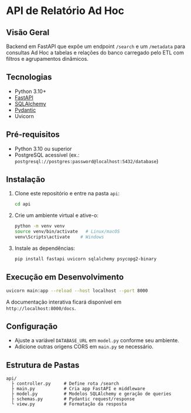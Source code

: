 # API de Relatório Ad Hoc

## Visão Geral
Backend em FastAPI que expõe um endpoint `/search` e um `/metadata` para consultas Ad Hoc a tabelas e relações do banco carregado pelo ETL com filtros e agrupamentos dinâmicos.

## Tecnologias
- Python 3.10+
- [FastAPI](https://fastapi.tiangolo.com/)
- [SQLAlchemy](https://www.sqlalchemy.org/)
- [Pydantic](https://pydantic-docs.helpmanual.io/)
- Uvicorn

## Pré-requisitos
- Python 3.10 ou superior
- PostgreSQL acessível (ex.: `postgresql://postgres:password@localhost:5432/database`)

## Instalação
1. Clone este repositório e entre na pasta `api`:
   ```bash
   cd api
   ```
2. Crie um ambiente virtual e ative-o:
   ```bash
   python -m venv venv
   source venv/bin/activate   # Linux/macOS
   venv\Scripts\activate    # Windows
   ```
3. Instale as dependências:
   ```bash
   pip install fastapi uvicorn sqlalchemy psycopg2-binary
   ```

## Execução em Desenvolvimento
```bash
uvicorn main:app --reload --host localhost --port 8000
```
A documentação interativa ficará disponível em `http://localhost:8000/docs`.

## Configuração
- Ajuste a variável `DATABASE_URL` em `model.py` conforme seu ambiente.
- Adicione outras origens CORS em `main.py` se necessário.

## Estrutura de Pastas
```
api/
  ├ controller.py     # Define rota /search
  ├ main.py           # Cria app FastAPI e middleware
  ├ model.py          # Modelos SQLAlchemy e geração de queries
  ├ schemas.py        # Pydantic request/response
  └ view.py           # Formatação da resposta
```